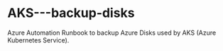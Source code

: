 # AKS---backup-disks
Azure Automation Runbook to backup Azure Disks used by AKS (Azure Kubernetes Service).
